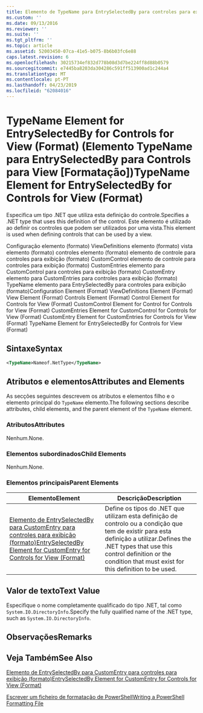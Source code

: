 ```yaml
---
title: Elemento de TypeName para EntrySelectedBy para controles para exibição (formato) | Documentos da Microsoft
ms.custom: ''
ms.date: 09/13/2016
ms.reviewer: ''
ms.suite: ''
ms.tgt_pltfrm: ''
ms.topic: article
ms.assetid: 52003450-07ca-41e5-b075-8b6b03fc6e88
caps.latest.revision: 6
ms.openlocfilehash: 30215734ef832d778b08d3d7be224ff8d88b0579
ms.sourcegitcommit: e7445ba8203da304286c591ff513900ad1c244a4
ms.translationtype: MT
ms.contentlocale: pt-PT
ms.lasthandoff: 04/23/2019
ms.locfileid: "62084016"
---
```

# <a name="typename-element-for-entryselectedby-for-controls-for-view-format"></a><span data-ttu-id="e433d-102">TypeName Element for EntrySelectedBy for Controls for View (Format) (Elemento TypeName para EntrySelectedBy para Controls para View [Formatação])</span><span class="sxs-lookup"><span data-stu-id="e433d-102">TypeName Element for EntrySelectedBy for Controls for View (Format)</span></span>

<span data-ttu-id="e433d-103">Especifica um tipo .NET que utiliza esta definição do controle.</span><span class="sxs-lookup"><span data-stu-id="e433d-103">Specifies a .NET type that uses this definition of the control.</span></span> <span data-ttu-id="e433d-104">Este elemento é utilizado ao definir os controles que podem ser utilizados por uma vista.</span><span class="sxs-lookup"><span data-stu-id="e433d-104">This element is used when defining controls that can be used by a view.</span></span>

<span data-ttu-id="e433d-105">Configuração elemento (formato) ViewDefinitions elemento (formato) vista elemento (formato) controles elemento (formato) elemento de controle para controles para exibição (formato) CustomControl elemento de controle para controles para exibição (formato) CustomEntries elemento para CustomControl para controles para exibição (formato) CustomEntry elemento para CustomEntries para controles para exibição (formato) TypeName elemento para EntrySelectedBy para controles para exibição (formato)</span><span class="sxs-lookup"><span data-stu-id="e433d-105">Configuration Element (Format) ViewDefinitions Element (Format) View Element (Format) Controls Element (Format) Control Element for Controls for View (Format) CustomControl Element for Control for Controls for View (Format) CustomEntries Element for CustomControl for Controls for View (Format) CustomEntry Element for CustomEntries for Controls for View (Format) TypeName Element for EntrySelectedBy for Controls for View (Format)</span></span>

## <a name="syntax"></a><span data-ttu-id="e433d-106">Sintaxe</span><span class="sxs-lookup"><span data-stu-id="e433d-106">Syntax</span></span>

```xml
<TypeName>Nameof.NetType</TypeName>

```

## <a name="attributes-and-elements"></a><span data-ttu-id="e433d-107">Atributos e elementos</span><span class="sxs-lookup"><span data-stu-id="e433d-107">Attributes and Elements</span></span>

<span data-ttu-id="e433d-108">As secções seguintes descrevem os atributos e elementos filho e o elemento principal do `TypeName` elemento.</span><span class="sxs-lookup"><span data-stu-id="e433d-108">The following sections describe attributes, child elements, and the parent element of the `TypeName` element.</span></span>

### <a name="attributes"></a><span data-ttu-id="e433d-109">Atributos</span><span class="sxs-lookup"><span data-stu-id="e433d-109">Attributes</span></span>

<span data-ttu-id="e433d-110">Nenhum.</span><span class="sxs-lookup"><span data-stu-id="e433d-110">None.</span></span>

### <a name="child-elements"></a><span data-ttu-id="e433d-111">Elementos subordinados</span><span class="sxs-lookup"><span data-stu-id="e433d-111">Child Elements</span></span>

<span data-ttu-id="e433d-112">Nenhum.</span><span class="sxs-lookup"><span data-stu-id="e433d-112">None.</span></span>

### <a name="parent-elements"></a><span data-ttu-id="e433d-113">Elementos principais</span><span class="sxs-lookup"><span data-stu-id="e433d-113">Parent Elements</span></span>

|<span data-ttu-id="e433d-114">Elemento</span><span class="sxs-lookup"><span data-stu-id="e433d-114">Element</span></span>|<span data-ttu-id="e433d-115">Descrição</span><span class="sxs-lookup"><span data-stu-id="e433d-115">Description</span></span>|
|-------------|-----------------|
|[<span data-ttu-id="e433d-116">Elemento de EntrySelectedBy para CustomEntry para controles para exibição (formato)</span><span class="sxs-lookup"><span data-stu-id="e433d-116">EntrySelectedBy Element for CustomEntry for Controls for View (Format)</span></span>](./entryselectedby-element-for-customentry-for-controls-for-view-format.md)|<span data-ttu-id="e433d-117">Define os tipos do .NET que utilizam esta definição de controlo ou a condição que tem de existir para esta definição a utilizar.</span><span class="sxs-lookup"><span data-stu-id="e433d-117">Defines the .NET types that use this control definition or the condition that must exist for this definition to be used.</span></span>|

## <a name="text-value"></a><span data-ttu-id="e433d-118">Valor de texto</span><span class="sxs-lookup"><span data-stu-id="e433d-118">Text Value</span></span>

<span data-ttu-id="e433d-119">Especifique o nome completamente qualificado do tipo .NET, tal como `System.IO.DirectoryInfo`.</span><span class="sxs-lookup"><span data-stu-id="e433d-119">Specify the fully qualified name of the .NET type, such as `System.IO.DirectoryInfo`.</span></span>

## <a name="remarks"></a><span data-ttu-id="e433d-120">Observações</span><span class="sxs-lookup"><span data-stu-id="e433d-120">Remarks</span></span>

## <a name="see-also"></a><span data-ttu-id="e433d-121">Veja Também</span><span class="sxs-lookup"><span data-stu-id="e433d-121">See Also</span></span>

[<span data-ttu-id="e433d-122">Elemento de EntrySelectedBy para CustomEntry para controles para exibição (formato)</span><span class="sxs-lookup"><span data-stu-id="e433d-122">EntrySelectedBy Element for CustomEntry for Controls for View (Format)</span></span>](./entryselectedby-element-for-customentry-for-controls-for-view-format.md)

[<span data-ttu-id="e433d-123">Escrever um ficheiro de formatação de PowerShell</span><span class="sxs-lookup"><span data-stu-id="e433d-123">Writing a PowerShell Formatting File</span></span>](./writing-a-powershell-formatting-file.md)
